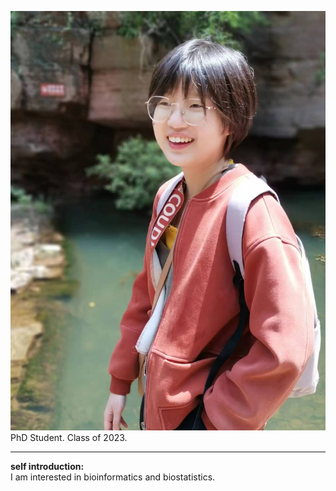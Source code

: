 ![Yiyin Zhang](https://raw.githubusercontent.com/houlresearch/Tests/main/zhangyiyin.jpg)
PhD Student. Class of 2023.
***
**self introduction:**  
I am interested in bioinformatics and biostatistics.  
